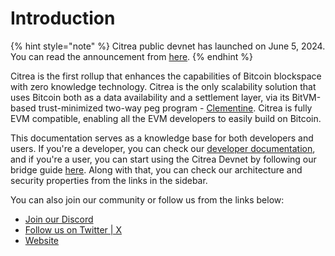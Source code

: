 # Introduction

{% hint style="note" %}
Citrea public devnet has launched on June 5, 2024. You can read the announcement from [here](https://www.blog.citrea.xyz/citrea-public-devnet-live/). 
{% endhint %}

Citrea is the first rollup that enhances the capabilities of Bitcoin blockspace with zero knowledge technology. Citrea is the only scalability solution that uses Bitcoin both as a data availability and a settlement layer, via its BitVM-based trust-minimized two-way peg program - [Clementine](https://www.blog.citrea.xyz/unveiling-clementine/). Citrea is fully EVM compatible, enabling all the EVM developers to easily build on Bitcoin. 


This documentation serves as a knowledge base for both developers and users. If you're a developer, you can check our [developer documentation](/developer-documentation/), and if you're a user, you can start using the Citrea Devnet by following our bridge guide [here](/users/how-to-use-bridge.md). Along with that, you can check our architecture and security properties from the links in the sidebar.

You can also join our community or follow us from the links below:
- [Join our Discord](https://discord.com/invite/citrea)
- [Follow us on Twitter | X](https://x.com/citrea_xyz)
- [Website](https://citrea.xyz)
